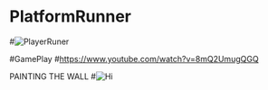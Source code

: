 # PlatformRunner

#![PlayerRuner](https://user-images.githubusercontent.com/52411265/137998649-6d7f6da0-8c1e-4f2f-bd42-ed9723daa78b.PNG)

#GamePlay
#https://www.youtube.com/watch?v=8mQ2UmugQGQ

PAINTING THE WALL
#![Hi](https://user-images.githubusercontent.com/52411265/140628756-40d80f1d-f27c-487b-8822-7384f38e3a9a.PNG)
